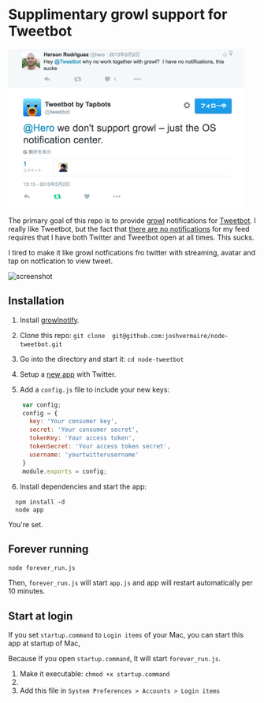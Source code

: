 Supplimentary growl support for Tweetbot
=========================================
<img src="https://raw.githubusercontent.com/entotsu/tweetbot-growl/master/sucks.png" width="480" alt="fucking mind" />

The primary goal of this repo is to provide [growl](http://growl.info/) notifications for [Tweetbot](http://tapbots.com/tweetbot_mac/).
I really like Tweetbot, but the fact that [there are no notifications](https://twitter.com/tweetbot/status/329810890918600705) for my feed requires that I have both Twitter and Tweetbot open at all times. This sucks.

I tired to make it like growl notfications fro twitter with streaming, avatar and tap on notfication to view tweet.

![screenshot](http://i46.tinypic.com/14vu5x0.png)


## Installation

1. Install [growlnotify](http://growl.info/extras.php#growlnotify).

2. Clone this repo: `git clone  git@github.com:joshvermaire/node-tweetbot.git`

3. Go into the directory and start it: `cd node-tweetbot`

4. Setup a [new app](https://dev.twitter.com/apps/new) with Twitter.

5. Add a `config.js` file to include your new keys:
``` javascript
    var config;
    config = {
      key: 'Your consumer key',
      secret: 'Your consumer secret',
      tokenKey: 'Your access token',
      tokenSecret: 'Your access token secret',
      username: 'yourtwitterusername'
    }
    module.exports = config;
```

6. Install dependencies and start the app:
```
  npm install -d
  node app
```
  You're set.

## Forever running
```
node forever_run.js
```
Then, `forever_run.js` will start `app.js` and app will restart automatically per 10 minutes.

## Start at login
If you set `startup.command` to `Login items` of your Mac, you can start this app at startup of Mac,

Because If you open `startup.command`, It will start `forever_run.js`.

1. Make it executable: `chmod +x startup.command`
2. 
2. Add this file in `System Preferences > Accounts > Login items`
